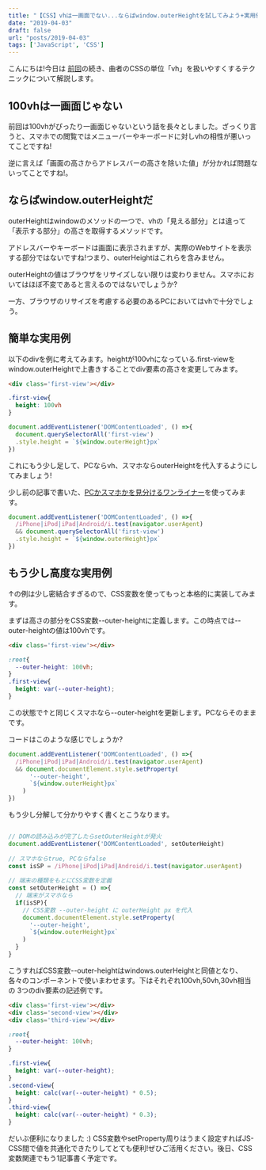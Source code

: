 ```yaml
---
title: "【CSS】vhは一画面でない...ならばwindow.outerHeightを試してみよう+実用例"
date: "2019-04-03"
draft: false
url: "posts/2019-04-03"
tags: ['JavaScript', 'CSS']
---
```


こんにちは!今日は
[前回](https://jsnotice.com/posts/2019-03-30)の続き、曲者のCSSの単位「vh」を扱いやすくするテクニックについて解説します。

## 100vhは一画面じゃない
前回は100vhがぴったり一画面じゃないという話を長々としました。ざっくり言うと、スマホでの閲覧ではメニューバーやキーボードに対しvhの相性が悪いってことですね!

逆に言えば「画面の高さからアドレスバーの高さを除いた値」が分かれば問題ないってことですね!。

## ならばwindow.outerHeightだ

outerHeightはwindowのメソッドの一つで、vhの「見える部分」とは違って「表示する部分」の高さを取得するメソッドです。

アドレスバーやキーボードは画面に表示されますが、実際のWebサイトを表示する部分ではないですね!つまり、outerHeightはこれらを含みません。

outerHeightの値はブラウザをリサイズしない限りは変わりません。スマホにおいてはほぼ不変であると言えるのではないでしょうか?

一方、ブラウザのリサイズを考慮する必要のあるPCにおいてはvhで十分でしょう。

## 簡単な実用例

以下のdivを例に考えてみます。heightが100vhになっている.first-viewを
window.outerHeightで上書きすることでdiv要素の高さを変更してみます。

```html
<div class='first-view'></div>
```

```css
.first-view{
  height: 100vh
}
```

```javascript
document.addEventListener('DOMContentLoaded', () =>{
  document.querySelectorAll('first-view')
  .style.height = `${window.outerHeight}px`
})
```

これにもう少し足して、PCならvh、スマホならouterHeightを代入するようにしてみましょう!

少し前の記事で書いた、[PCかスマホかを見分けるワンライナー](https://jsnotice.com/posts/2019-03-30)を使ってみます。
```javascript
document.addEventListener('DOMContentLoaded', () =>{
  /iPhone|iPod|iPad|Android/i.test(navigator.userAgent)
  && document.querySelectorAll('first-view')
  .style.height = `${window.outerHeight}px`
})
```

## もう少し高度な実用例

↑の例は少し密結合すぎるので、CSS変数を使ってもっと本格的に実装してみます。

まずは高さの部分をCSS変数--outer-heightに定義します。この時点では--outer-heightの値は100vhです。
```html
<div class='first-view'></div>
```

```css
:root{
  --outer-height: 100vh;
}
.first-view{
  height: var(--outer-height);
}
```

この状態で↑と同じくスマホなら--outer-heightを更新します。PCならそのままです。

コードはこのような感じでしょうか?
```javascript
document.addEventListener('DOMContentLoaded', () =>{
  /iPhone|iPod|iPad|Android/i.test(navigator.userAgent)
  && document.documentElement.style.setProperty(
      '--outer-height',
      `${window.outerHeight}px`
    )
})
```
もう少し分解して分かりやすく書くとこうなります。
```javascript

// DOMの読み込みが完了したらsetOuterHeightが発火
document.addEventListener('DOMContentLoaded', setOuterHeight)
 
// スマホならtrue, PCならfalse
const isSP = /iPhone|iPod|iPad|Android/i.test(navigator.userAgent)
 
// 端末の種類をもとにCSS変数を定義
const setOuterHeight = () =>{
  // 端末がスマホなら
  if(isSP){
    // CSS変数 --outer-height に outerHeight px を代入
    document.documentElement.style.setProperty(
      '--outer-height',
      `${window.outerHeight}px`
    )
  }
}
```
こうすればCSS変数--outer-heightはwindows.outerHeightと同値となり、
各々のコンポーネントで使いまわせます。下はそれぞれ100vh,50vh,30vh相当の
3つのdiv要素の記述例です。


```html
<div class='first-view'></div>
<div class='second-view'></div>
<div class='third-view'></div>
```

```css
:root{
  --outer-height: 100vh;
}

.first-view{
  height: var(--outer-height);
}
.second-view{
  height: calc(var(--outer-height) * 0.5);
}
.third-view{
  height: calc(var(--outer-height) * 0.3);
}
```

だいぶ便利になりました :) CSS変数やsetProperty周りはうまく設定すればJS-CSS間で値を共通化できたりしてとても便利!ぜひご活用ください。後日、CSS変数関連でもう1記事書く予定です。